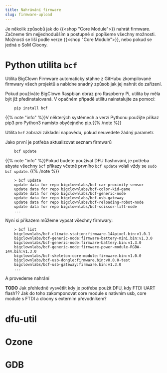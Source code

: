 ```yaml
---
title: Nahrávání firmware
slug: firmware-upload
---
```


Je několik způsobů jak do {{<shop "Core Module">}} nahrát firmware. Začneme tím nejjednodušším a postupně si popíšeme všechny možnosti. Možnosti se liší podle verze {{<shop "Core Module">}}, nebo pokud se jedná o SoM Cloony.

# Python utilita `bcf`

Utilita BigClown Firmware automaticky stáhne z GitHubu zkompilované firmwary všech projektů a nabídne snadný způsob jak jej nahrát do zařízení.

Pokud používáte BigClown Raspbian obraz pro Raspberry Pi, utilita by měla být již předinstalovaná. V opačném případě utilitu nainstalujte za pomocí:

        pip install bcf

{{% note "info" %}}V některých systémech a verzí Pythonu použijte příkaz pip3 pro Python3 namísto obyčejného pip.{{% /note %}}

Utilita `bcf` zobrazí základní napovědu, pokud neuvedete žádný parametr.

Jako první je potřeba aktualizovat seznam firmwarů

        bcf update

{{% note "info" %}}Pokud budete používat DFU flashování, je potřeba abyste všechny `bcf` příkazy včetně prvního `bcf update` volali vždy se `sudo bcf update`. {{% /note %}}

        > bcf update
        update data for repo bigclownlabs/bcf-car-proximity-sensor
        update data for repo bigclownlabs/bcf-color-kid-game
        update data for repo bigclownlabs/bcf-generic-node
        update data for repo bigclownlabs/bcf-usb-gateway
        update data for repo bigclownlabs/bcf-reloading-robot-node
        update data for repo bigclownlabs/bcf-scissor-lift-node
        ...

Nyní si příkazem můžeme vypsat všechny firmwary:

        > bcf list
        bigclownlabs/bcf-climate-station:firmware-144pixel.bin:v1.0.1
        bigclownlabs/bcf-generic-node:firmware-battery-mini.bin:v1.3.0
        bigclownlabs/bcf-generic-node:firmware-battery.bin:v1.3.0
        bigclownlabs/bcf-generic-node:firmware-power-module-RGBW-144.bin:v1.3.0
        bigclownlabs/bcf-skeleton-core-module:firmware.bin:v1.0.0
        bigclownlabs/bcf-usb-dongle:firmware.bin:v0.0.0-test
        bigclownlabs/bcf-usb-gateway:firmware.bin:v1.3.0
        ...

A provedeme nahrání

**TODO** Jak přehledně vysvětlit kdy je potřeba použít DFU, kdy FTDI UART flash?? Jak do toho zakomponovat core module s nativním usb, core module s FTDI a cloony s externím převodníkem?

# dfu-util

# Ozone

# GDB
